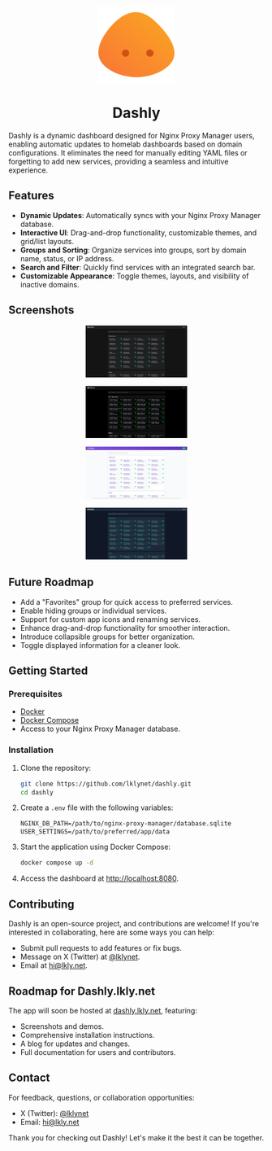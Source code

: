 <p align="center">
  <img src="/static/assets/dashly.svg" alt="Dashly Logo" height="150">
</p>
<h1 align="center">Dashly</h1>

Dashly is a dynamic dashboard designed for Nginx Proxy Manager users, enabling automatic updates to homelab dashboards based on domain configurations. It eliminates the need for manually editing YAML files or forgetting to add new services, providing a seamless and intuitive experience.

## Features

- **Dynamic Updates**: Automatically syncs with your Nginx Proxy Manager database.
- **Interactive UI**: Drag-and-drop functionality, customizable themes, and grid/list layouts.
- **Groups and Sorting**: Organize services into groups, sort by domain name, status, or IP address.
- **Search and Filter**: Quickly find services with an integrated search bar.
- **Customizable Appearance**: Toggle themes, layouts, and visibility of inactive domains.

## Screenshots

<p align="center">
  <img src="/static/assets/screenshot1.png" alt="Dashly Screenshot 1" width="200">
</p>
<p align="center">
  <img src="/static/assets/screenshot2.png" alt="Dashly Screenshot 2" width="200">
</p>
<p align="center">
  <img src="/static/assets/screenshot3.png" alt="Dashly Screenshot 3" width="200">
</p>
<p align="center">
  <img src="/static/assets/screenshot4.png" alt="Dashly Screenshot 4" width="200">
</p>

## Future Roadmap

- Add a "Favorites" group for quick access to preferred services.
- Enable hiding groups or individual services.
- Support for custom app icons and renaming services.
- Enhance drag-and-drop functionality for smoother interaction.
- Introduce collapsible groups for better organization.
- Toggle displayed information for a cleaner look.

## Getting Started

### Prerequisites

- [Docker](https://www.docker.com/)
- [Docker Compose](https://docs.docker.com/compose/)
- Access to your Nginx Proxy Manager database.

### Installation

1. Clone the repository:

   ```bash
   git clone https://github.com/lklynet/dashly.git
   cd dashly
   ```

2. Create a `.env` file with the following variables:

   ```env
   NGINX_DB_PATH=/path/to/nginx-proxy-manager/database.sqlite
   USER_SETTINGS=/path/to/preferred/app/data
   ```

3. Start the application using Docker Compose:

   ```bash
   docker compose up -d
   ```

4. Access the dashboard at [http://localhost:8080](http://localhost:8080).

## Contributing

Dashly is an open-source project, and contributions are welcome! If you're interested in collaborating, here are some ways you can help:

- Submit pull requests to add features or fix bugs.
- Message on X (Twitter) at [@lklynet](https://twitter.com/lklynet).
- Email at [hi@lkly.net](mailto:hi@lkly.net).

## Roadmap for Dashly.lkly.net

The app will soon be hosted at [dashly.lkly.net](https://dashly.lkly.net), featuring:

- Screenshots and demos.
- Comprehensive installation instructions.
- A blog for updates and changes.
- Full documentation for users and contributors.

## Contact

For feedback, questions, or collaboration opportunities:

- X (Twitter): [@lklynet](https://twitter.com/lklynet)
- Email: [hi@lkly.net](mailto:hi@lkly.net)

Thank you for checking out Dashly! Let's make it the best it can be together.
